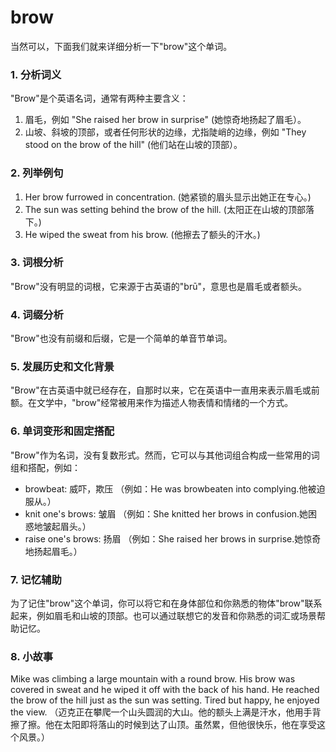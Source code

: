# brow

当然可以，下面我们就来详细分析一下"brow"这个单词。

  

### 1\. 分析词义

  

"Brow"是个英语名词，通常有两种主要含义：

  

1.  眉毛，例如 "She raised her brow in surprise" (她惊奇地扬起了眉毛）。
2.  山坡、斜坡的顶部，或者任何形状的边缘，尤指陡峭的边缘，例如 "They stood on the brow of the hill" (他们站在山坡的顶部）。

  

### 2\. 列举例句

  

1.  Her brow furrowed in concentration. (她紧锁的眉头显示出她正在专心。)
2.  The sun was setting behind the brow of the hill. (太阳正在山坡的顶部落下。)
3.  He wiped the sweat from his brow. (他擦去了额头的汗水。)

  

### 3\. 词根分析

  

"Brow"没有明显的词根，它来源于古英语的"brū"，意思也是眉毛或者额头。

  

### 4\. 词缀分析

  

"Brow"也没有前缀和后缀，它是一个简单的单音节单词。

  

### 5\. 发展历史和文化背景

  

"Brow"在古英语中就已经存在，自那时以来，它在英语中一直用来表示眉毛或前额。在文学中，"brow"经常被用来作为描述人物表情和情绪的一个方式。

  

### 6\. 单词变形和固定搭配

  

"Brow"作为名词，没有复数形式。然而，它可以与其他词组合构成一些常用的词组和搭配，例如：

  

*   browbeat: 威吓，欺压 （例如：He was browbeaten into complying.他被迫服从。）
*   knit one's brows: 皱眉 （例如：She knitted her brows in confusion.她困惑地皱起眉头。）
*   raise one's brows: 扬眉 （例如：She raised her brows in surprise.她惊奇地扬起眉毛。）

  

### 7\. 记忆辅助

  

为了记住"brow"这个单词，你可以将它和在身体部位和你熟悉的物体"brow"联系起来，例如眉毛和山坡的顶部。也可以通过联想它的发音和你熟悉的词汇或场景帮助记忆。

  

### 8\. 小故事

  

Mike was climbing a large mountain with a round brow. His brow was covered in sweat and he wiped it off with the back of his hand. He reached the brow of the hill just as the sun was setting. Tired but happy, he enjoyed the view. （迈克正在攀爬一个山头圆润的大山。他的额头上满是汗水，他用手背擦了擦。他在太阳即将落山的时候到达了山顶。虽然累，但他很快乐，他在享受这个风景。）
